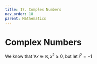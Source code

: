 ```yaml
---
title: 17. Complex Numbers
nav_order: 18
parent: Mathematics
---
```

# Complex Numbers

We know that $\forall x \in \mathbb{R}, x^2 \geq 0$, but let $i^2 = -1$